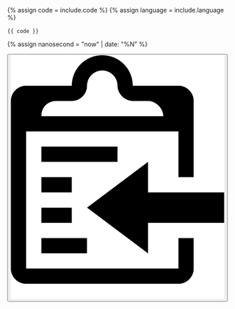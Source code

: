 {% assign code = include.code %}
{% assign language = include.language %}

``` {{ language }}
{{ code }}
```
{% assign nanosecond = "now" | date: "%N" %}
<textarea id="code{{ nanosecond }}" style="display:none;">{{ code | xml_escape }}</textarea>
<button id="copybutton{{ nanosecond }}" data-clipboard-target="#code{{ nanosecond }}">
  <img src="assets/clippy.svg.png" alt="Copy to clipboard" />
</button>

<script src="https://unpkg.com/clipboard@2/dist/clipboard.min.js"></script>

<script>
var copybutton = document.getElementById('copybutton{{ nanosecond }}')
var clipboard{{ nanosecond }} = new ClipboardJS(copybutton);

clipboard{{ nanosecond }}.on('success', function(e) {
    console.log(e);
});
clipboard{{ nanosecond }}.on('error', function(e) {
    console.log(e);
});
</script>
